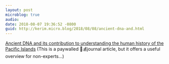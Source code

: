 ```yaml
---
layout: post
microblog: true
audio: 
date: 2018-08-07 19:36:52 -0800
guid: http://kerim.micro.blog/2018/08/08/ancient-dna-and.html
---
```

[Ancient DNA and its contribution to understanding the human history of the Pacific Islands](https://onlinelibrary.wiley.com/doi/abs/10.1002/arco.5165) (This is a paywalled 🔐💰journal article, but it offers a useful overview for non-experts…)
